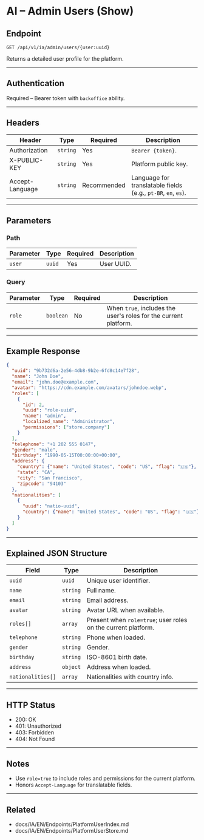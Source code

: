 # AI – Admin Users (Show)

## Endpoint

`GET /api/v1/ia/admin/users/{user:uuid}`

Returns a detailed user profile for the platform.

---

## Authentication

Required – Bearer token with `backoffice` ability.

---

## Headers

| Header | Type | Required | Description |
| ------ | ---- | -------- | ----------- |
| Authorization | `string` | Yes | `Bearer {token}`. |
| X-PUBLIC-KEY | `string` | Yes | Platform public key. |
| Accept-Language | `string` | Recommended | Language for translatable fields (e.g., `pt-BR`, `en`, `es`). |

---

## Parameters

### Path

| Parameter | Type | Required | Description |
| --------- | ---- | -------- | ----------- |
| `user` | `uuid` | Yes | User UUID. |

### Query

| Parameter | Type | Required | Description |
| --------- | ---- | -------- | ----------- |
| `role` | `boolean` | No | When `true`, includes the user's roles for the current platform. |

---

## Example Response

```json
{
  "uuid": "9b732d6a-2e56-4db8-9b2e-6fd8c14e7f28",
  "name": "John Doe",
  "email": "john.doe@example.com",
  "avatar": "https://cdn.example.com/avatars/johndoe.webp",
  "roles": [
    {
      "id": 2,
      "uuid": "role-uuid",
      "name": "admin",
      "localized_name": "Administrator",
      "permissions": ["store.company"]
    }
  ],
  "telephone": "+1 202 555 0147",
  "gender": "male",
  "birthday": "1990-05-15T00:00:00+00:00",
  "address": {
    "country": {"name": "United States", "code": "US", "flag": "🇺🇸"},
    "state": "CA",
    "city": "San Francisco",
    "zipcode": "94103"
  },
  "nationalities": [
    {
      "uuid": "natio-uuid",
      "country": {"name": "United States", "code": "US", "flag": "🇺🇸"}
    }
  ]
}
```

---

## Explained JSON Structure

| Field | Type | Description |
| ----- | ---- | ----------- |
| `uuid` | `uuid` | Unique user identifier. |
| `name` | `string` | Full name. |
| `email` | `string` | Email address. |
| `avatar` | `string` | Avatar URL when available. |
| `roles[]` | `array` | Present when `role=true`; user roles on the current platform. |
| `telephone` | `string` | Phone when loaded. |
| `gender` | `string` | Gender. |
| `birthday` | `string` | ISO-8601 birth date. |
| `address` | `object` | Address when loaded. |
| `nationalities[]` | `array` | Nationalities with country info. |

---

## HTTP Status

- 200: OK
- 401: Unauthorized
- 403: Forbidden
- 404: Not Found

---

## Notes

- Use `role=true` to include roles and permissions for the current platform.
- Honors `Accept-Language` for translatable fields.

---

## Related

- docs/IA/EN/Endpoints/PlatformUserIndex.md
- docs/IA/EN/Endpoints/PlatformUserStore.md

